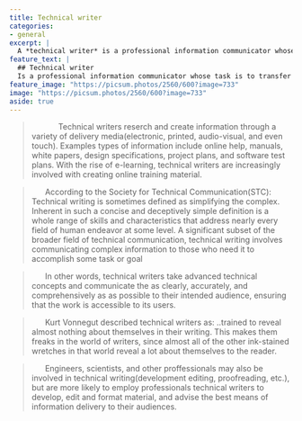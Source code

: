 ```yaml
---
title: Technical writer
categories:
- general
excerpt: |
  A *technical writer* is a professional information communicator whose task is to transfer information between two or more parties, through any medium that best facilitates the transfer and comprehension of the information.
feature_text: |
  ## Technical writer
  Is a professional information communicator whose task is to transfer information between two or more parties, through any medium that best facilitates the transfer and comprehension of the information.
feature_image: "https://picsum.photos/2560/600?image=733"
image: "https://picsum.photos/2560/600?image=733"
aside: true
---
```


>&nbsp;&nbsp;&nbsp;&nbsp;&nbsp;&nbsp;&nbsp;&nbsp;&nbsp;&nbsp;&nbsp;&nbsp;Technical writers reserch and create information through a variety of delivery media(electronic, printed, audio-visual, and even touch). Examples types of information include online help, manuals, white papers, design specifications, project plans, and software test plans. With the rise of e-learning, technical writers are increasingly involved with creating online training material.

>&nbsp;&nbsp;&nbsp;&nbsp;&nbsp;&nbsp;According to the Society for Technical Communication(STC):
>Technical writing is sometimes defined as simplifying the complex. Inherent in such a concise and deceptively simple definition is a whole range of skills and characteristics that address nearly every field of human endeavor at some level. A significant subset of the broader field of technical communication, technical writing involves communicating complex information to those who need it to accomplish some task or goal

>&nbsp;&nbsp;&nbsp;&nbsp;&nbsp;&nbsp;In other words, technical writers take advanced technical concepts and communicate the as clearly, accurately, and comprehensively as as possible to their intended audience, ensuring that the work is accessible to its users.

>&nbsp;&nbsp;&nbsp;&nbsp;&nbsp;&nbsp;Kurt Vonnegut described technical writers as:
>..trained to reveal almost nothing about themselves in their writing. This makes them freaks in the world of writers, since almost all of the other ink-stained wretches in that world reveal a lot about themselves to the reader.

>&nbsp;&nbsp;&nbsp;&nbsp;&nbsp;&nbsp;Engineers, scientists, and other proffessionals may also be involved in technical writing(development editing, proofreading, etc.), but are more likely to employ professionals technical writers to develop, edit and format material, and advise the best means of information delivery to their audiences.
